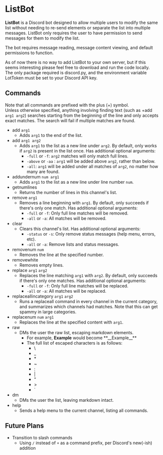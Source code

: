 # ListBot

**ListBot** is a Discord bot designed to allow multiple users to modify the same list without needing to re-send elements or separate the list into multiple messages. ListBot only requires the user to have permission to send messages for them to modify the list.

The bot requires message reading, message content viewing, and default permissions to function.

As of now there is no way to add ListBot to your own server, but if this seems interesting please feel free to download and run the code locally. The only package required is discord.py, and the environment variable LotToken must be set to your Discord API key.

## Commands
Note that all commands are prefixed with the plus (+) symbol.<br/>
Unless otherwise specified, anything involving finding text (such as +add <code>arg1 arg2</code>) searches starting from the beginning of the line and only accepts exact matches. The search will fail if multiple matches are found.

- add <code>arg1</code>
    - Adds <code>arg1</code> to the end of the list.
- add <code>arg1 arg2</code>
    - Adds <code>arg1</code> to the list as a new line under <code>arg2</code>. By default, only works if <code>arg2</code> is present in the list once. Has additional optional arguments:
      - <code>-full</code> or <code>-f</code>: <code>arg2</code> matches will only match full lines.
      - <code>-above</code> or <code>-aa</code> : <code>arg1</code> will be added above <code>arg2</code>, rather than below.
      - <code>-all</code>: <code>arg1</code> will be added under all matches of <code>arg2</code>, no matter how many are found.
- addundernum <code>num arg1</code>
  - Adds <code>arg1</code> to the list as a new line under line number <code>num</code>.
- getnumlines
  - Returns the number of lines in this channel's list.
- remove <code>arg1</code>
  - Removes a line beginning with <code>arg1</code>. By default, only succeeds if there's only one match. Has additional optional arguments:
    - <code>-full</code> or <code>-f</code>: Only full line matches will be removed.
    - <code>-all</code> or <code>-a</code>: All matches will be removed.
- clear
  - Clears this channel's list. Has additional optional arguments:
    - <code>-status</code> or <code>-s</code>: Only remove status messages (help menu, errors, etc).
    - <code>-all</code> or <code>-a</code>: Remove lists and status messages.
- removenum <code>num</code>
  - Removes the line at the specified number.
- removewhite
  - Removes empty lines.
- replace <code>arg1</code> <code>arg2</code>
  - Replaces the line matching <code>arg1</code> with <code>arg2</code>. By default, only succeeds if there's only one matches. Has additional optional arguments:
    - <code>-full</code> or <code>-f</code>: Only full line matches will be replaced.
    - <code>-all</code> or <code>-a</code>: All matches will be replaced.
- replaceallincategory <code>arg1</code> <code>arg2</code>
  - Runs a replaceall command in every channel in the current category, and summarizes which channels had matches. Note that this can get spammy in large categories.
- replacenum <code>num</code> <code>arg1</code>
  - Replaces the line at the specified content with <code>arg1</code>.
- raw
  - DMs the user the raw list, escaping markdown elements.
  	- For example, **__Example__** would become \*\*\_\_Example\_\_\*\*
  	- The full list of escaped characters is as follows:
  	  - \
  	  - _
  	  - \*
  	  - ~
  	  - :
  	  - |
  	  - "
  	  - \>
  	  - `
- dm
  - DMs the user the list, leaving markdown intact.
- help
  - Sends a help menu to the current channel, listing all commands.

## Future Plans
- Transition to slash commands
	- Using <code>/</code> instead of <code>+</code> as a command prefix, per Discord's new(-ish) addition
